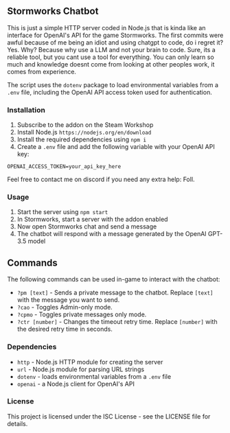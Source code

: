 ## Stormworks Chatbot

This is just a simple HTTP server coded in Node.js that is kinda like an interface for OpenAI's API for the game Stormworks. The first commits were awful because of me being an idiot and using chatgpt to code, do i regret it? Yes. Why? Because why use a LLM and not your brain to code. Sure, its a reliable tool, but you cant use a tool for everything. You can only learn so much and knowledge doesnt come from looking at other peoples work, it comes from experience.


The script uses the `dotenv` package to load environmental variables from a `.env` file, including the OpenAI API access token used for authentication.

### Installation

1. Subscribe to the addon on the Steam Workshop
2. Install Node.js `https://nodejs.org/en/download`
3. Install the required dependencies using `npm i`
4. Create a `.env` file and add the following variable with your OpenAI API key: 

```
OPENAI_ACCESS_TOKEN=your_api_key_here
```
Feel free to contact me on discord if you need any extra help: Foll.

### Usage

1. Start the server using `npm start`
2. In Stormworks, start a server with the addon enabled
3. Now open Stormworks chat and send a message
4. The chatbot will respond with a message generated by the OpenAI GPT-3.5 model

## Commands

The following commands can be used in-game to interact with the chatbot:

- `?pm [text]` - Sends a private message to the chatbot. Replace `[text]` with the message you want to send.
- `?cao` - Toggles Admin-only mode.
- `?cpmo` - Toggles private messages only mode.
- `?ctr [number]` - Changes the timeout retry time. Replace `[number]` with the desired retry time in seconds. 

### Dependencies

- `http` - Node.js HTTP module for creating the server
- `url` - Node.js module for parsing URL strings
- `dotenv` - loads environmental variables from a `.env` file
- `openai` - a Node.js client for OpenAI's API

### License

This project is licensed under the ISC License - see the LICENSE file for details.
